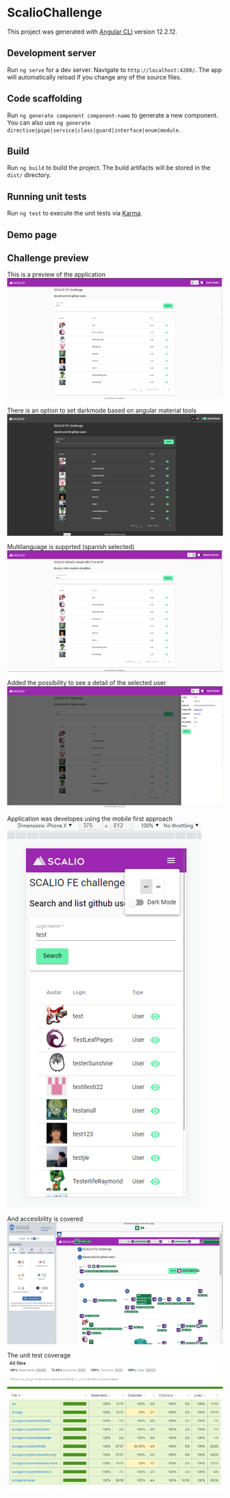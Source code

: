 # ScalioChallenge

This project was generated with [Angular CLI](https://github.com/angular/angular-cli) version 12.2.12.

## Development server

Run `ng serve` for a dev server. Navigate to `http://localhost:4200/`. The app will automatically reload if you change any of the source files.

## Code scaffolding

Run `ng generate component component-name` to generate a new component. You can also use `ng generate directive|pipe|service|class|guard|interface|enum|module`.

## Build

Run `ng build` to build the project. The build artifacts will be stored in the `dist/` directory.

## Running unit tests

Run `ng test` to execute the unit tests via [Karma](https://karma-runner.github.io).

## Demo page


## Challenge preview

This is a preview of the application
![desktop-view](https://raw.githubusercontent.com/cesar-garay/scalio-challenge/main/preview/desktop-view.PNG)

There is an option to set darkmode based on angular material tools
![desktop-view-raw](https://raw.githubusercontent.com/cesar-garay/scalio-challenge/main/preview/desktop-view-dark.PNG)

Multilanguage is supprted (spanish selected)
![multilanguage](https://raw.githubusercontent.com/cesar-garay/scalio-challenge/main/preview/desktop-multilanguage.PNG)

Added the possibility to see a detail of the selected user
![details](https://raw.githubusercontent.com/cesar-garay/scalio-challenge/main/preview/desktop-details.PNG)

Application was developes using the mobile first approach
![mobile](https://raw.githubusercontent.com/cesar-garay/scalio-challenge/main/preview/mobile-view.PNG)

And accesibility is covered
![accesibility](https://raw.githubusercontent.com/cesar-garay/scalio-challenge/main/preview/desktop-accesibility.PNG)

The unit test coverage
![coverage](https://raw.githubusercontent.com/cesar-garay/scalio-challenge/main/preview/coverage-evidence.PNG)